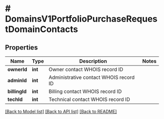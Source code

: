 # # DomainsV1PortfolioPurchaseRequestDomainContacts

## Properties

Name | Type | Description | Notes
------------ | ------------- | ------------- | -------------
**ownerId** | **int** | Owner contact WHOIS record ID |
**adminId** | **int** | Administrative contact WHOIS record ID |
**billingId** | **int** | Billing contact WHOIS record ID |
**techId** | **int** | Technical contact WHOIS record ID |

[[Back to Model list]](../../README.md#models) [[Back to API list]](../../README.md#endpoints) [[Back to README]](../../README.md)
